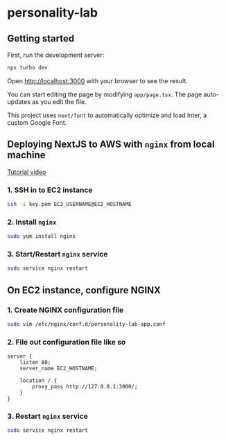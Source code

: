 # personality-lab

## Getting started

First, run the development server:

```zsh
npx turbo dev
```

Open <http://localhost:3000> with your browser to see the result.

You can start editing the page by modifying `app/page.tsx`. The page auto-updates as you edit the file.

This project uses `next/font` to automatically optimize and load Inter, a custom Google Font.

## Deploying NextJS to AWS with `nginx` from local machine

[Tutorial video](https://www.youtube.com/watch?v=IwWQG6lEdQQ)

### 1. SSH in to EC2 instance

<!-- 

EC2_USERNAME = ec2-user 
EC2_HOSTNAME = 52.54.185.71

-->

```zsh
ssh -i key.pem EC2_USERNAME@EC2_HOSTNAME
```

### 2. Install `nginx`

```zsh
sudo yum install nginx
```

### 3. Start/Restart `nginx` service

```zsh
sudo service nginx restart
```

## On EC2 instance, configure NGINX

### 1. Create NGINX configuration file

```zsh
sudo vim /etc/nginx/conf.d/personality-lab-app.conf
```

### 2. File out configuration file like so

```
server {
    listen 80;
    server_name EC2_HOSTNAME; 
  
    location / {
        proxy_pass http://127.0.0.1:3000/;
    }
}
```

### 3. Restart `nginx` service

```zsh
sudo service nginx restart
```
